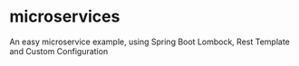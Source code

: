 # microservices
An easy microservice example, using Spring Boot Lombock, Rest Template and Custom Configuration
